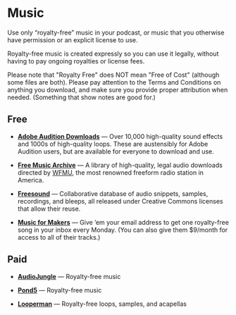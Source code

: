 # Music

Use only “royalty-free” music in your podcast, or music that you otherwise have permission or an explicit license to use.



Royalty-free music is created expressly so you can use it legally, without having to pay ongoing royalties or license fees.

Please note that "Royalty Free" does NOT mean "Free of Cost" (although some files are both). Please pay attention to the Terms and Conditions on anything you download, and make sure you provide proper attribution when needed. (Something that show notes are good for.)

## Free

* **[Adobe Audition Downloads](http://offers.adobe.com/en/na/audition/offers/audition_dlc.html)** — Over 10,000 high-quality sound effects and 1000s of high-quality loops. These are austensibly for Adobe Audition users, but are available for everyone to download and use.

* **[Free Music Archive](http://freemusicarchive.org/)** — A library of high-quality, legal audio downloads directed by [WFMU](https://wfmu.org/), the most renowned freeform radio station in America.

* **[Freesound](http://freesound.org/)** — Collaborative database of audio snippets, samples, recordings, and bleeps, all released under Creative Commons licenses that allow their reuse.

* **[Music for Makers](https://musicformakers.com/)** — Give ’em your email address to get one royalty-free song in your inbox every Monday. (You can also give them $9/month for access to all of their tracks.)

## Paid

* **[AudioJungle](http://audiojungle.net/)** — Royalty-free music

* **[Pond5](http://www.pond5.com/)** — Royalty-free music

* **[Looperman](http://www.looperman.com/)** — Royalty-free loops, samples, and acapellas

